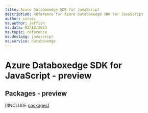```yaml
---
title: Azure Databoxedge SDK for JavaScript
description: Reference for Azure Databoxedge SDK for JavaScript
author: xirzec
ms.author: jeffish
ms.data: 03/18/2023
ms.topic: reference
ms.devlang: javascript
ms.service: databoxedge
---
```

# Azure Databoxedge SDK for JavaScript - preview
## Packages - preview
[!INCLUDE [packages](databoxedge-index.md)]
